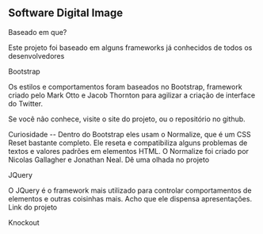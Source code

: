Software Digital Image
------------------------

Baseado em que?

Este projeto foi baseado em alguns frameworks já conhecidos de todos os desenvolvedores

Bootstrap

Os estilos e comportamentos foram baseados no Bootstrap, framework criado pelo Mark Otto e Jacob Thornton para agilizar a criação de interface do Twitter.

Se você não conhece, visite o site do projeto, ou o repositório no github.

Curiosidade -- Dentro do Bootstrap eles usam o Normalize, que é um CSS Reset bastante completo. Ele reseta e compatibiliza alguns problemas de textos e valores padrões em elementos HTML. O Normalize foi criado por Nicolas Gallagher e Jonathan Neal. Dê uma olhada no projeto

JQuery

O JQuery é o framework mais utilizado para controlar comportamentos de elementos e outras coisinhas mais. Acho que ele dispensa apresentações. Link do projeto


Knockout 

